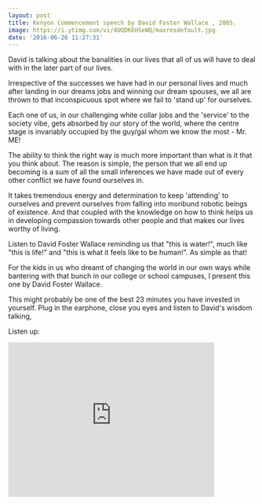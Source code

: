 ```yaml
---
layout: post
title: Kenyon Commencement speech by David Foster Wallace , 2005.
image: https://i.ytimg.com/vi/4UQDKEHSeWQ/maxresdefault.jpg
date: '2016-06-26 11:27:31'
---
```


David is talking about the banalities in our lives that all of us will have to deal with in the later part of our lives.

Irrespective of the successes we have had in our personal lives and much after landing in our dreams jobs and winning our dream spouses, we all are thrown to that inconspicuous spot where we fail to 'stand up' for ourselves.

Each one of us, in our challenging white collar jobs and the 'service' to the society vibe, gets absorbed by our story of the world, where the centre stage is invariably occupied by the guy/gal whom we know the most - Mr. ME!

The ability to think the right way is much more important than what is it that you think about. The reason is simple, the person that we all end up becoming is a sum of all the small inferences we have made out of every other conflict we have found ourselves in.

It takes tremendous energy and determination to keep 'attending' to ourselves and prevent ourselves from falling into moribund robotic beings of existence. And that coupled with the knowledge on how to think helps us in developing compassion towards other people and that makes our lives worthy of living.

Listen to David Foster Wallace reminding us that "this is water!", much like "this is life!" and "this is what it feels like to be human!". As simple as that! 

For the kids in us who dreamt of changing the world in our own ways while bantering with that bunch in our college or school campuses, I present this one by David Foster Wallace. 

This might probably be one of the best 23 minutes you have invested in yourself. Plug in the earphone, close you eyes and listen to David's wisdom talking,

Listen up:

<iframe width="420" height="315" src="https://www.youtube.com/embed/8CrOL-ydFMI" frameborder="0" allowfullscreen></iframe>






 